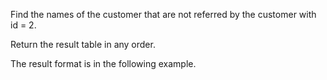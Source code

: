 Find the names of the customer that are not referred by the customer with id = 2.

Return the result table in any order.

The result format is in the following example.